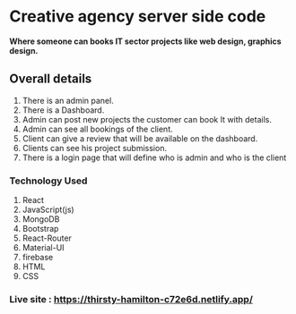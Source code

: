 # Creative agency server side code
**Where someone can books IT sector projects like web design, graphics design.**
## Overall details

1. There is an admin panel.
2. There is a Dashboard.
3. Admin can post new projects the customer can book It with details.
4. Admin can see all bookings of the client.
5. Client can give a review that will be available on the dashboard.
6. Clients can see his project submission.
7. There is a login page that will define who is admin and who is the client

### Technology Used

1. React
2. JavaScript(js)
3. MongoDB
4. Bootstrap
5. React-Router
6. Material-UI
7. firebase
8. HTML
9. CSS

### Live site : https://thirsty-hamilton-c72e6d.netlify.app/
